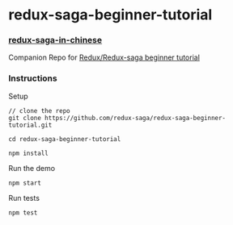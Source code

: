 # redux-saga-beginner-tutorial 
### [redux-saga-in-chinese](http://leonshi.com/redux-saga-in-chinese/docs/introduction/BeginnerTutorial.html)
Companion Repo for [Redux/Redux-saga beginner tutorial](https://github.com/redux-saga/redux-saga/blob/master/docs/introduction/BeginnerTutorial.md)

### Instructions

Setup

```
// clone the repo
git clone https://github.com/redux-saga/redux-saga-beginner-tutorial.git

cd redux-saga-beginner-tutorial

npm install
```

Run the demo

```
npm start
```

Run tests

```
npm test
```
